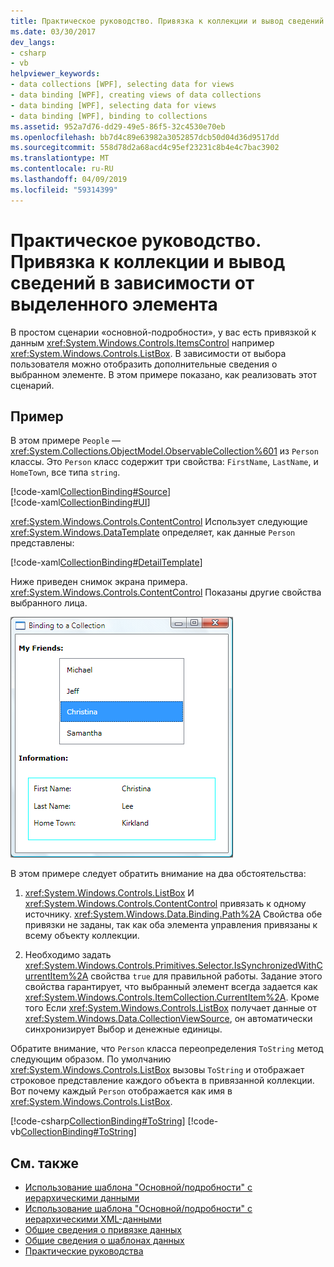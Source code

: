 ```yaml
---
title: Практическое руководство. Привязка к коллекции и вывод сведений в зависимости от выделенного элемента
ms.date: 03/30/2017
dev_langs:
- csharp
- vb
helpviewer_keywords:
- data collections [WPF], selecting data for views
- data binding [WPF], creating views of data collections
- data binding [WPF], selecting data for views
- data binding [WPF], binding to collections
ms.assetid: 952a7d76-dd29-49e5-86f5-32c4530e70eb
ms.openlocfilehash: bb7d4c89e63982a3052857dcb50d04d36d9517dd
ms.sourcegitcommit: 558d78d2a68acd4c95ef23231c8b4e4c7bac3902
ms.translationtype: MT
ms.contentlocale: ru-RU
ms.lasthandoff: 04/09/2019
ms.locfileid: "59314399"
---
```

# <a name="how-to-bind-to-a-collection-and-display-information-based-on-selection"></a>Практическое руководство. Привязка к коллекции и вывод сведений в зависимости от выделенного элемента
В простом сценарии «основной-подробности», у вас есть привязкой к данным <xref:System.Windows.Controls.ItemsControl> например <xref:System.Windows.Controls.ListBox>. В зависимости от выбора пользователя можно отобразить дополнительные сведения о выбранном элементе. В этом примере показано, как реализовать этот сценарий.  
  
## <a name="example"></a>Пример  
 В этом примере `People` — <xref:System.Collections.ObjectModel.ObservableCollection%601> из `Person` классы. Это `Person` класс содержит три свойства: `FirstName`, `LastName`, и `HomeTown`, все типа `string`.  
  
 [!code-xaml[CollectionBinding#Source](~/samples/snippets/csharp/VS_Snippets_Wpf/CollectionBinding/CSharp/Window1.xaml#source)]  
[!code-xaml[CollectionBinding#UI](~/samples/snippets/csharp/VS_Snippets_Wpf/CollectionBinding/CSharp/Window1.xaml#ui)]  
  
 <xref:System.Windows.Controls.ContentControl> Использует следующие <xref:System.Windows.DataTemplate> определяет, как данные `Person` представлены:  
  
 [!code-xaml[CollectionBinding#DetailTemplate](~/samples/snippets/csharp/VS_Snippets_Wpf/CollectionBinding/CSharp/Window1.xaml#detailtemplate)]  
  
 Ниже приведен снимок экрана примера. <xref:System.Windows.Controls.ContentControl> Показаны другие свойства выбранного лица.  
  
 ![Привязка к коллекции](./media/databinding-collectionbindingsample.png "DataBinding_CollectionBindingSample")  
  
 В этом примере следует обратить внимание на два обстоятельства:  
  
1. <xref:System.Windows.Controls.ListBox> И <xref:System.Windows.Controls.ContentControl> привязать к одному источнику. <xref:System.Windows.Data.Binding.Path%2A> Свойства обе привязки не заданы, так как оба элемента управления привязаны к всему объекту коллекции.  
  
2. Необходимо задать <xref:System.Windows.Controls.Primitives.Selector.IsSynchronizedWithCurrentItem%2A> свойства `true` для правильной работы. Задание этого свойства гарантирует, что выбранный элемент всегда задается как <xref:System.Windows.Controls.ItemCollection.CurrentItem%2A>. Кроме того Если <xref:System.Windows.Controls.ListBox> получает данные от <xref:System.Windows.Data.CollectionViewSource>, он автоматически синхронизирует Выбор и денежные единицы.  
  
 Обратите внимание, что `Person` класса переопределения `ToString` метод следующим образом. По умолчанию <xref:System.Windows.Controls.ListBox> вызовы `ToString` и отображает строковое представление каждого объекта в привязанной коллекции. Вот почему каждый `Person` отображается как имя в <xref:System.Windows.Controls.ListBox>.  
  
 [!code-csharp[CollectionBinding#ToString](~/samples/snippets/csharp/VS_Snippets_Wpf/CollectionBinding/CSharp/Data.cs#tostring)]
 [!code-vb[CollectionBinding#ToString](~/samples/snippets/visualbasic/VS_Snippets_Wpf/CollectionBinding/VisualBasic/Person.vb#tostring)]  
  
## <a name="see-also"></a>См. также

- [Использование шаблона "Основной/подробности" с иерархическими данными](how-to-use-the-master-detail-pattern-with-hierarchical-data.md)
- [Использование шаблона "Основной/подробности" с иерархическими XML-данными](how-to-use-the-master-detail-pattern-with-hierarchical-xml-data.md)
- [Общие сведения о привязке данных](data-binding-overview.md)
- [Общие сведения о шаблонах данных](data-templating-overview.md)
- [Практические руководства](data-binding-how-to-topics.md)
